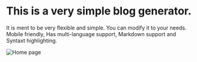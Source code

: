 # This is a very simple blog generator.
It is ment to be very flexible and simple. You can modify it to your needs.
Mobile friendly, Has multi-language support, Markdown support and Syntaxt highlighting.

![Home page](https://raw.githubusercontent.com/kuterd/simple-static-blog/main/blog-example.png)
